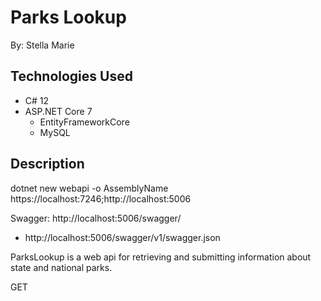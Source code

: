 # Parks Lookup

By: Stella Marie

## Technologies Used
- C# 12
- ASP.NET Core 7
  - EntityFrameworkCore
  - MySQL

## Description

dotnet new webapi -o AssemblyName
https://localhost:7246;http://localhost:5006

Swagger: http://localhost:5006/swagger/
+ http://localhost:5006/swagger/v1/swagger.json

ParksLookup is a web api for retrieving and submitting information about state and national parks.

GET     
